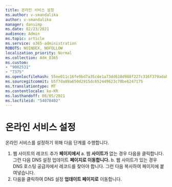 ```yaml
---
title: 온라인 서비스 설정
ms.author: v-smandalika
author: v-smandalika
manager: dansimp
ms.date: 02/23/2021
audience: Admin
ms.topic: article
ms.service: o365-administration
ROBOTS: NOINDEX, NOFOLLOW
localization_priority: Normal
ms.collection: Adm_O365
ms.custom:
- "9002531"
- "7375"
ms.openlocfilehash: 55ee011c16fe9bd7a35cde1a73dd610d988f227c316f379adab0483973ab903d
ms.sourcegitcommit: b5f7da89a650d2915dc652449623c78be6247175
ms.translationtype: MT
ms.contentlocale: ko-KR
ms.lasthandoff: 08/05/2021
ms.locfileid: "54070402"
---
```

# <a name="set-up-online-services"></a>온라인 서비스 설정

온라인 서비스를 설정하기 위해 다음 단계를 수행합니다.

1. 웹 사이트의 레코드 추가 **페이지에서** a. 웹 **사이트가** 없는 경우 다음을 클릭합니다. 그런 다음 DNS 설정 업데이트 **페이지로 이동합니다.**
    b. 웹 사이트가 있는 경우 DNS 호스팅 공급자에서 레코드를 찾아야 합니다. 그런 다음 복사하여 페이지에 붙여넣습니다.
2. 다음을 클릭하여 DNS 설정 **업데이트 페이지로** 이동합니다. 